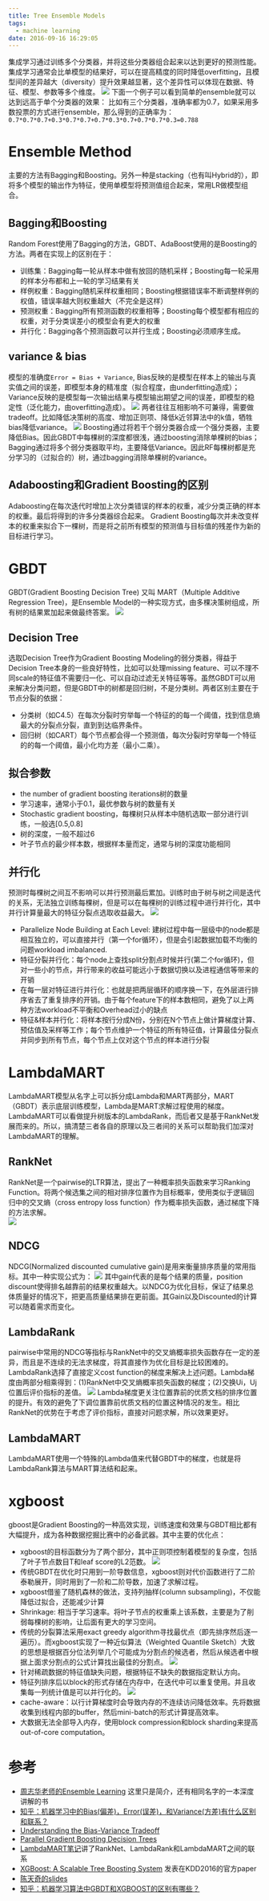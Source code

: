 ```yaml
---
title: Tree Ensemble Models
tags:
  - machine learning
date: 2016-09-16 16:29:05
---
```

集成学习通过训练多个分类器，并将这些分类器组合起来以达到更好的预测性能。集成学习通常会比单模型的结果好，可以在提高精度的同时降低overfitting，且模型间的差异越大（diversity）提升效果越显著，这个差异性可以体现在数据、特征、模型、参数等多个维度。
![](img/machine_learning/model_ensemble.png)
下面一个例子可以看到简单的ensemble就可以达到远高于单个分类器的效果：
比如有三个分类器，准确率都为0.7，如果采用多数投票的方式进行ensemble，那么得到的正确率为：`0.7*0.7*0.7+0.3*0.7*0.7+0.7*0.3*0.7+0.7*0.7*0.3=0.788`

<!-- more -->

# Ensemble Method
主要的方法有Bagging和Boosting。另外一种是stacking（也有叫Hybrid的），即将多个模型的输出作为特征，使用单模型将预测值组合起来，常用LR做模型组合。

## Bagging和Boosting
Random Forest使用了Bagging的方法，GBDT、AdaBoost使用的是Boosting的方法。两者在实现上的区别在于：
- 训练集：Bagging每一轮从样本中做有放回的随机采样；Boosting每一轮采用的样本分布都和上一轮的学习结果有关
- 样例权重：Bagging随机采样权重相同；Boosting根据错误率不断调整样例的权值，错误率越大则权重越大（不完全是这样）
- 预测权重：Bagging所有预测函数的权重相等；Boosting每个模型都有相应的权重，对于分类误差小的模型会有更大的权重
- 并行化：Bagging各个预测函数可以并行生成；Boosting必须顺序生成。

## variance & bias
模型的准确度`Error = Bias + Variance`, Bias反映的是模型在样本上的输出与真实值之间的误差，即模型本身的精准度（拟合程度，由underfitting造成）；Variance反映的是模型每一次输出结果与模型输出期望之间的误差，即模型的稳定性（泛化能力，由overfitting造成）。
![](img/machine_learning/bias_variance.png)
两者往往互相影响不可兼得，需要做tradeoff。比如降低决策树的高度、增加正则项、降低k近邻算法中的k值，牺牲bias降低variance。
![](img/machine_learning/bias_variance_tradeoff.png)
Boosting通过将若干个弱分类器合成一个强分类器，主要降低Bias。因此GBDT中每棵树的深度都很浅，通过boosting消除单棵树的bias；
Bagging通过将多个弱分类器取平均，主要降低Variance。因此RF每棵树都是充分学习的（过拟合的）树，通过bagging消除单棵树的variance。
 
## Adaboosting和Gradient Boosting的区别
Adaboosting在每次迭代时增加上次分类错误的样本的权重，减少分类正确的样本的权重。最后将得到的许多分类器综合起来。
Gradient Boosting每次并未改变样本的权重来拟合下一棵树，而是将之前所有模型的预测值与目标值的残差作为新的目标进行学习。

# GBDT
GBDT(Gradient Boosting Decision Tree) 又叫 MART（Multiple Additive Regression Tree)，是Ensemble Model的一种实现方式，由多棵决策树组成，所有树的结果累加起来做最终答案。
![](img/machine_learning/gradient_boosting.png)  
## Decision Tree
选取Decision Tree作为Gradient Boosting Modeling的弱分类器，得益于Decision Tree本身的一些良好特性，比如可以处理missing feature、可以不理不同scale的特征值不需要归一化、可以自动过滤无关特征等等。虽然GBDT可以用来解决分类问题，但是GBDT中的树都是回归树，不是分类树。两者区别主要在于节点分裂的依据：
- 分类树（如C4.5）在每次分裂时穷举每一个特征的的每一个阈值，找到信息熵最大的分裂点分裂，直到到达临界条件。
- 回归树（如CART）每个节点都会得一个预测值，每次分裂时穷举每一个特征的的每一个阈值，最小化均方差（最小二乘）。

## 拟合参数
- the number of gradient boosting iterations树的数量
- 学习速率，通常小于0.1，最优参数与树的数量有关
- Stochastic gradient boosting，每棵树只从样本中随机选取一部分进行训练，一般选[0.5,0.8]
- 树的深度，一般不超过6
- 叶子节点的最少样本数，根据样本量而定，通常与树的深度功能相同

## 并行化
预测时每棵树之间互不影响可以并行预测最后累加。训练时由于树与树之间是迭代的关系，无法独立训练每棵树，但是可以在每棵树的训练过程中进行并行化，其中并行计算量最大的特征分裂点选取收益最大。
![](img/machine_learning/gbdt_parallel.jpg)  
- Parallelize Node Building at Each Level: 建树过程中每一层级中的node都是相互独立的，可以直接并行（第一个for循环），但是会引起数据加载不均衡的问题workload imbalanced.
- 特征分裂并行化：每个node上查找split分割点时候并行(第二个for循环)，但对一些小的节点，并行带来的收益可能远小于数据切换以及进程通信等带来的开销
- 在每一层对特征进行并行化：也就是把两层循环的顺序换一下，在外层进行排序省去了重复排序的开销。由于每个feature下的样本数相同，避免了以上两种方法workload不平衡和Overhead过小的缺点
- 特征&样本并行化：将样本按行分成N份，分别在N个节点上做计算梯度计算、预估值及采样等工作；每个节点维护一个特征的所有特征值，计算最佳分裂点并同步到所有节点，每个节点上仅对这个节点的样本进行分裂


# LambdaMART
LambdaMART模型从名字上可以拆分成Lambda和MART两部分，MART（GBDT）表示底层训练模型，Lambda是MART求解过程使用的梯度。LambdaMART可以看做提升树版本的LambdaRank，而后者又是基于RankNet发展而来的。所以，搞清楚三者各自的原理以及三者间的关系可以帮助我们加深对LambdaMART的理解。
## RankNet
RankNet是一个pairwise的LTR算法，提出了一种概率损失函数来学习Ranking Function。将两个候选集之间的相对排序位置作为目标概率，使用类似于逻辑回归中的交叉熵（cross entropy loss function）作为概率损失函数，通过梯度下降的方法求解。  
![](/img/machine_learning/rank_net.png)

## NDCG
NDCG(Normalized discounted cumulative gain)是用来衡量排序质量的常用指标。其中一种实现公式为：
![](/img/machine_learning/ndcg.png)
其中gain代表的是每个结果的质量，position discount使得排名越靠前的结果权重越大。以NDCG为优化目标，保证了结果总体质量好的情况下，把更高质量结果排在更前面。其Gain以及Discounted的计算可以随着需求而变化。

## LambdaRank
pairwise中常用的NDCG等指标与RankNet中的交叉熵概率损失函数存在一定的差异，而且是不连续的无法求梯度，将其直接作为优化目标是比较困难的。LambdaRank选择了直接定义cost function的梯度来解决上述问题。Lambda梯度由两部分相乘得到：(1)RankNet中交叉熵概率损失函数的梯度；(2)交换Ui，Uj位置后评价指标的差值。
![](/img/machine_learning/lambda_rank.png)
Lambda梯度更关注位置靠前的优质文档的排序位置的提升。有效的避免了下调位置靠前优质文档的位置这种情况的发生。相比RankNet的优势在于考虑了评价指标，直接对问题求解，所以效果更好。

## LambdaMART
LambdaMART使用一个特殊的Lambda值来代替GBDT中的梯度，也就是将LambdaRank算法与MART算法结和起来。

# xgboost
gboost是Gradient Boosting的一种高效实现，训练速度和效果与GBDT相比都有大幅提升，成为各种数据挖掘比赛中的必备武器。其中主要的优化点：
- xgboost的目标函数分为了两个部分，其中正则项控制着模型的复杂度，包括了叶子节点数目T和leaf score的L2范数。
![](/img/machine_learning/xgboost_obj.png)
- 传统GBDT在优化时只用到一阶导数信息，xgboost则对代价函数进行了二阶泰勒展开，同时用到了一阶和二阶导数，加速了求解过程。
- xgboost借鉴了随机森林的做法，支持列抽样(column subsampling)，不仅能降低过拟合，还能减少计算
- Shrinkage: 相当于学习速率。将叶子节点的权重乘上该系数，主要是为了削弱每棵树的影响，让后面有更大的学习空间。
- 传统的分裂算法采用exact greedy algorithm寻找最优点（即先排序然后逐一遍历）。而xgboost实现了一种近似算法（Weighted Quantile Sketch）大致的思想是根据百分位法列举几个可能成为分割点的候选者，然后从候选者中根据上面求分割点的公式计算找出最佳的分割点。
![](/img/machine_learning/xgboost_split.png)
- 针对稀疏数据的特征值缺失问题，根据特征不缺失的数据指定默认方向。
- 特征列排序后以block的形式存储在内存中，在迭代中可以重复使用。并且收集每一列统计值是可以并行化的。
![](/img/machine_learning/xgboost_block.png)
- cache-aware：以行计算梯度时会导致内存的不连续访问降低效率。先将数据收集到线程内部的buffer，然后mini-batch的形式计算提高效率。
- 大数据无法全部导入内存，使用block compression和block sharding来提高out-of-core computation。

# 参考
- [周志华老师的Ensemble Learning](http://cs.nju.edu.cn/zhouzh/zhouzh.files/publication/springerEBR09.pdf) 这里只是简介，还有相同名字的一本深度讲解的书
- [知乎：机器学习中的Bias(偏差)，Error(误差)，和Variance(方差)有什么区别和联系？](https://www.zhihu.com/question/27068705)
- [Understanding the Bias-Variance Tradeoff](http://scott.fortmann-roe.com/docs/BiasVariance.html)
- [Parallel Gradient Boosting Decision Trees](http://zhanpengfang.github.io/418home.html)
- [LambdaMART笔记](http://www.jianshu.com/p/3c5c1ea7d836)讲了RankNet、LambdaRank和LambdaMART之间的联系
- [XGBoost: A Scalable Tree Boosting System](http://arxiv.org/abs/1603.02754) 发表在KDD2016的官方paper
- [陈天奇的slides](http://homes.cs.washington.edu/~tqchen/pdf/BoostedTree.pdf)
- [知乎：机器学习算法中GBDT和XGBOOST的区别有哪些？](http://www.zhihu.com/question/41354392)